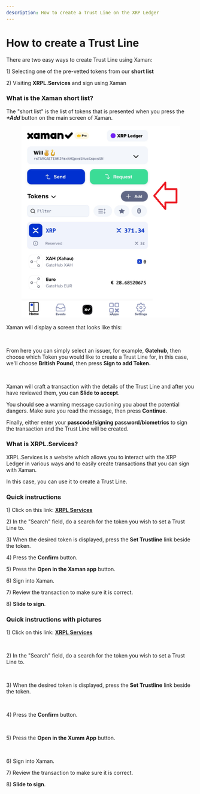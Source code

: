 ```yaml
---
description: How to create a Trust Line on the XRP Ledger
---
```


# How to create a Trust Line

There are two easy ways to create Trust Line using Xaman:

1\) Selecting one of the pre-vetted tokens from our **short list**

2\) Visiting **XRPL.Services** and sign using Xaman

### **What is the Xaman short list?**

The "short list" is the list of tokens that is presented when you press the _**+Add**_ button on the main screen of Xaman.



<figure><img src="../.gitbook/assets/Xaman - Add button.png" alt=""><figcaption></figcaption></figure>

Xaman will display a screen that looks like this:

<figure><img src="../.gitbook/assets/Short List - 2.png" alt=""><figcaption></figcaption></figure>

From here you can simply select an issuer, for example, **Gatehub**, then choose which Token you would like to create a Trust Line for, in this case, we'll choose **British Pound**, then press **Sign to add Token.**

<figure><img src="../.gitbook/assets/Short List - 3.png" alt=""><figcaption></figcaption></figure>

Xaman will craft a transaction with the details of the Trust Line and after you have reviewed them, you can **Slide to accept**. &#x20;

You should see a warning message cautioning you about the potential dangers. Make sure you read the message, then press **Continue**.&#x20;

Finally, either enter your **passcode/signing password/biometrics** to sign the transaction and the Trust Line will be created.

### **What is XRPL.Services?**

XRPL.Services is a website which allows you to interact with the XRP Ledger in various ways and to easily create transactions that you can sign with Xaman.&#x20;

In this case, you can use it to create a Trust Line.

### Quick instructions

1\) Click on this link: [**XRPL Services**](https://xrpl.services/tokens)

2\) In the "Search" field, do a search for the token you wish to set a Trust Line to.

3\) When the desired token is displayed, press the **Set Trustline** link beside the token.

4\) Press the **Confirm** button.

5\) Press the **Open in the Xaman app** button.

6\) Sign into Xaman.

7\) Review the transaction to make sure it is correct.

8\) **Slide to sign**.

### Quick instructions with pictures

1\) Click on this link: [**XRPL Services**](https://xrpl.services/tokens)

<figure><img src="../.gitbook/assets/XRPL Services - 1.png" alt=""><figcaption></figcaption></figure>

2\) In the "Search" field, do a search for the token you wish to set a Trust Line to.

<figure><img src="../.gitbook/assets/XRPL Services - 2.png" alt=""><figcaption></figcaption></figure>

3\) When the desired token is displayed, press the **Set Trustline** link beside the token.

<figure><img src="../.gitbook/assets/XRPL Services - 3.png" alt=""><figcaption></figcaption></figure>

4\) Press the **Confirm** button.

<figure><img src="../.gitbook/assets/XRPL Services - 4.png" alt=""><figcaption></figcaption></figure>

5\) Press the **Open in the Xumm App** button.

<figure><img src="../.gitbook/assets/XRPL Services - 6.png" alt=""><figcaption></figcaption></figure>

6\) Sign into Xaman.

7\) Review the transaction to make sure it is correct.

8\) **Slide to sign**.

